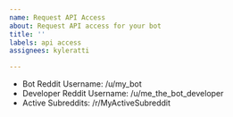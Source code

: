 ```yaml
---
name: Request API Access
about: Request API access for your bot
title: ''
labels: api access
assignees: kyleratti

---
```


- Bot Reddit Username: /u/my_bot
- Developer Reddit Username: /u/me_the_bot_developer
- Active Subreddits: /r/MyActiveSubreddit
